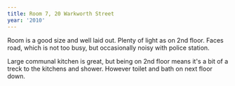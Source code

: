 ```yaml
---
title: Room 7, 20 Warkworth Street
year: '2010'
---
```


Room is a good size and well laid out. Plenty of light as on 2nd floor. Faces road, which is not too busy, but occasionally noisy with police station.

Large communal kitchen is great, but being on 2nd floor means it's a bit of a treck to the kitchens and shower. However toilet and bath on next floor down.
